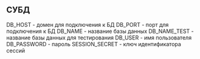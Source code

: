 ## СУБД

DB_HOST - домен для подключения к БД
DB_PORT - порт для подключения к БД
DB_NAME - название базы данных
DB_NAME_TEST - название базы данных для тестирования
DB_USER - имя пользователя
DB_PASSWORD - пароль
SESSION_SECRET - ключ идентификатора сессий
